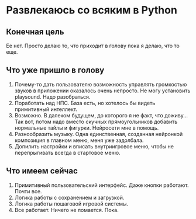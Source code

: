 # Развлекаюсь со всяким в Python

## Конечная цель
Ее нет. Просто делаю то, что приходит в голову пока я делаю, что то еще.

## Что уже пришло в голову
1. Почему-то дать пользователю возможность управлять громкостью звуков в приложении оказалось очень непросто. Не могу установить playsound. Надо разобраться.
2. Поработать над НПС. База есть, но хотелось бы видеть примитивный интеллект.
3. Возможно. В далеком будущем, до которого я не факт, что доживу... Так вот, потом надо вместо скучных прямоугольников добавить нормальные тайлы и фигурки. Нейросети мне в помощь.
4. Разнообразить музыку. Одна единственная, созданная нейронкой композиция в главном меню, меня уже задолбала.
5. Допилить настройки и вписать внутриигровое меню, чтобы не перепрыгивать всегда в стартовое меню.
## Что имеем сейчас
1. Примитивный пользовательский интерфейс. Даже кнопки работают. Почти все.
2. Логика работы с сохранением и загрузкой.
3. Логика работы пошаговой игровой системы.
4. Все работает. Ничего не ломается. Пока.


